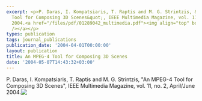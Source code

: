 ```yaml
---
excerpt: <p>P. Daras, I. Kompatsiaris, T. Raptis and M. G. Strintzis, &quot;An MPEG-4
  Tool for Composing 3D Scenes&quot;, IEEE Multimedia Magazine, vol. 11, no. 2, April/June
  2004.<a href="/files/pdf/01289042_multimedia.pdf"><img align="top" border="0" src="/files/pdf/pdf.png"
  /></a></p>
types: publication
tags: journal_publications
publication_date: '2004-04-01T00:00:00'
layout: publication
title: An MPEG-4 Tool for Composing 3D Scenes
date: '2004-05-07T14:43:32+03:00'
---
```

<p>P. Daras, I. Kompatsiaris, T. Raptis and M. G. Strintzis, &quot;An MPEG-4 Tool for Composing 3D Scenes&quot;, IEEE Multimedia Magazine, vol. 11, no. 2, April/June 2004.<a href="/files/pdf/01289042_multimedia.pdf"><img align="top" border="0" src="/files/pdf/pdf.png" /></a></p>
